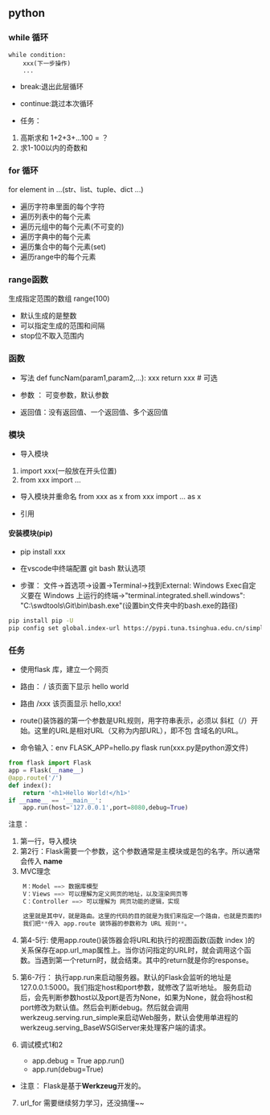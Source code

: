 ## python
### while 循环
    while condition:
        xxx(下一步操作)
        ...
* break:退出此层循环
* continue:跳过本次循环

* 任务：
1. 高斯求和 1+2+3+...100 = ？
2. 求1-100以内的奇数和

### for 循环
for element in ...(str、list、tuple、dict ...)
* 遍历字符串里面的每个字符
* 遍历列表中的每个元素
* 遍历元组中的每个元素(不可变的)
* 遍历字典中的每个元素
* 遍历集合中的每个元素(set)
* 遍历range中的每个元素

### range函数
生成指定范围的数组
range(100) 
* 默认生成的是整数
* 可以指定生成的范围和间隔
* stop位不取入范围内

### 函数
* 写法
def funcNam(param1,param2,...):
    xxx
    return xxx  # 可选

* 参数 ： 可变参数，默认参数
* 返回值：没有返回值、一个返回值、多个返回值

### 模块
* 导入模块 
1. import xxx(一般放在开头位置)
2. from xxx import ...

* 导入模块并重命名
from xxx as x 
from xxx import ... as x

* 引用

#### 安装模块(pip)
* pip install xxx

* 在vscode中终端配置 git bash 默认选项
* 步骤：
    文件→首选项→设置→Terminal→找到External: Windows Exec自定义要在 Windows 上运行的终端→"terminal.integrated.shell.windows": "C:\\swdtools\\Git\\bin\\bash.exe"(设置bin文件夹中的bash.exe的路径)

```bash
pip install pip -U
pip config set global.index-url https://pypi.tuna.tsinghua.edu.cn/simple
```

### 任务
* 使用flask 库，建立一个网页
* 路由： / 该页面下显示 hello world
* 路由 /xxx 该页面显示 hello,xxx!
* route()装饰器的第一个参数是URL规则，用字符串表示，必须以 斜杠（/）开始。这里的URL是相对URL（又称为内部URL），即不包 含域名的URL。

* 命令输入：env FLASK_APP=hello.py flask run(xxx.py是python源文件)
```python
from flask import Flask
app = Flask(__name__)
@app.route('/')
def index():
    return '<h1>Hello World!</h1>'
if __name__ == '__main__':
    app.run(host='127.0.0.1',port=8080,debug=True)
```
注意： 
1. 第一行，导入模块
2. 第2行：Flask需要一个参数，这个参数通常是主模块或是包的名字。所以通常会传入 __name__
3. MVC理念
```python flask
    M：Model ==> 数据库模型
    V：Views ==> 可以理解为定义网页的地址，以及渲染网页等
    C：Controller ==> 可以理解为 网页功能的逻辑，实现

    这里就是其中V，就是路由。这里的代码的目的就是为我们来指定一个路由，也就是页面的地址。
    我们把**传入 app.route 装饰器的参数称为 URL 规则**。
```
4. 第4-5行: 使用app.route()装饰器会将URL和执行的视图函数(函数 index )的关系保存在app.url_map属性上。当你访问指定的URL时，就会调用这个函数。当遇到第一个return时，就会结束。其中的return就是你的response。

5. 第6-7行： 执行app.run来启动服务器。默认的Flask会监听的地址是127.0.0.1:5000。我们指定host和port参数，就修改了监听地址。 服务启动后，会先判断参数host以及port是否为None，如果为None，就会将host和port修改为默认值。然后会判断debug。然后就会调用werkzeug.serving.run_simple来启动Web服务，默认会使用单进程的werkzeug.serving_BaseWSGIServer来处理客户端的请求。

6. 调试模式1和2
    * app.debug = True
      app.run()
    * app.run(debug=True)

* 注意： Flask是基于**Werkzeug**开发的。

7. url_for 需要继续努力学习，还没搞懂~~

    
